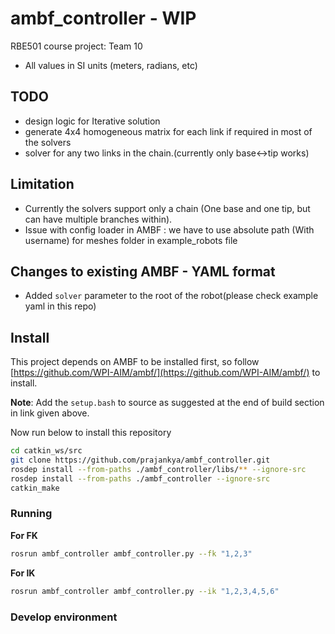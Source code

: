 # ambf_controller - WIP
RBE501 course project: Team 10


- All values in SI units (meters, radians, etc)

## TODO
- design logic for Iterative solution
- generate 4x4 homogeneous matrix for each link if required in most of the solvers
- solver for any two links in the chain.(currently only base<->tip works)

## Limitation
- Currently the solvers support only a chain (One base and one tip, but can have multiple branches within).
- Issue with config loader in AMBF : we have to use absolute path (With username) for meshes folder in example_robots file

## Changes to existing AMBF - YAML format
- Added `solver` parameter to the root of the robot(please check example yaml in this repo)

## Install
This project depends on AMBF to be installed first, so follow [https://github.com/WPI-AIM/ambf/](https://github.com/WPI-AIM/ambf/) to install.

**Note**: Add the `setup.bash` to source as suggested at the end of build section in link given above.

Now run below to install this repository

```bash
cd catkin_ws/src
git clone https://github.com/prajankya/ambf_controller.git
rosdep install --from-paths ./ambf_controller/libs/** --ignore-src
rosdep install --from-paths ./ambf_controller --ignore-src
catkin_make
```

### Running

**For FK**
```bash
rosrun ambf_controller ambf_controller.py --fk "1,2,3"
```

**For IK**
```bash
rosrun ambf_controller ambf_controller.py --ik "1,2,3,4,5,6"
```

### Develop environment
